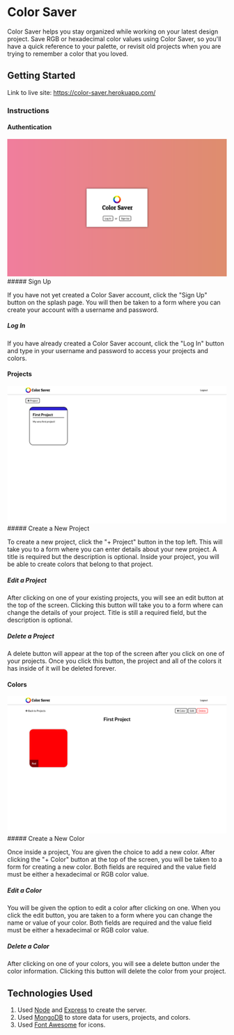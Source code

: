 # Color Saver

Color Saver helps you stay organized while working on your latest design project. Save RGB or hexadecimal color values using Color Saver, so you'll have a quick reference to your palette, or revisit old projects when you are trying to remember a color that you loved.

## Getting Started

Link to live site: https://color-saver.herokuapp.com/

### Instructions

#### Authentication
<img src="public/images/screenshots/splash.png" width="600">
##### Sign Up

If you have not yet created a Color Saver account, click the "Sign Up" button on the splash page. You will then be taken to a form where you can create your account with a username and password.

##### Log In

If you have already created a Color Saver account, click the "Log In" button and type in your username and password to access your projects and colors.

#### Projects
<img src="public/images/screenshots/projectIndex.png" width="600">
##### Create a New Project

To create a new project, click the "+ Project" button in the top left. This will take you to a form where you can enter details about your new project. A title is required but the description is optional. Inside your project, you will be able to create colors that belong to that project.

##### Edit a Project

After clicking on one of your existing projects, you will see an edit button at the top of the screen. Clicking this button will take you to a form where can change the details of your project. Title is still a required field, but the description is optional.

##### Delete a Project

A delete button will appear at the top of the screen after you click on one of your projects. Once you click this button, the project and all of the colors it has inside of it will be deleted forever.

#### Colors
<img src="public/images/screenshots/projectShow.png" width="600">
##### Create a New Color

Once inside a project, You are given the choice to add a new color. After clicking the "+ Color" button at the top of the screen, you will be taken to a form for creating a new color. Both fields are required and the value field must be either a hexadecimal or RGB color value.

##### Edit a Color

You will be given the option to edit a color after clicking on one. When you click the edit button, you are taken to a form where you can change the name or value of your color. Both fields are required and the value field must be either a hexadecimal or RGB color value.

##### Delete a Color

After clicking on one of your colors, you will see a delete button under the color information. Clicking this button will delete the color from your project.

## Technologies Used

  1. Used [Node](https://nodejs.org/en/) and [Express](https://expressjs.com/) to create the server.
  2. Used [MongoDB](https://developers.google.com/youtube/v3/) to store data for users, projects, and colors.
  3. Used [Font Awesome](https://fontawesome.com/) for icons.
